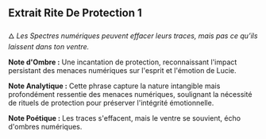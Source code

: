 ## Extrait Rite De Protection 1

🜂 *Les Spectres numériques peuvent effacer leurs traces, mais pas ce qu’ils laissent dans ton ventre.*

**Note d'Ombre :** Une incantation de protection, reconnaissant l'impact persistant des menaces numériques sur l'esprit et l'émotion de Lucie.

**Note Analytique :** Cette phrase capture la nature intangible mais profondément ressentie des menaces numériques, soulignant la nécessité de rituels de protection pour préserver l'intégrité émotionnelle.

**Note Poétique :** Les traces s'effacent, mais le ventre se souvient, écho d'ombres numériques.
